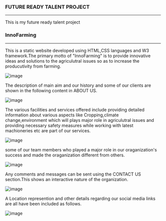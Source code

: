 <b><h3>FUTURE READY TALENT PROJECT</h3></b><hr>
This is my future ready talent project<br>

<b><h3>InnoFarming</h3></b><hr>
  This is a static website developed using HTML,CSS languages and W3 framework.The primary motto of "InnoFarming" is to provide innovative ideas and solutions to the agriculutral issues so as to increase the producutivity from farming.

![image](https://user-images.githubusercontent.com/109659790/183302410-324beb2f-8daf-487c-8faa-faefcd0ffb35.png)

The description of main aim and our history and some of our clients are shown in the following content in ABOUT US.

![image](https://user-images.githubusercontent.com/109659790/183303319-958020b4-e06d-4b1d-9c15-4d0b922022e1.png)

The various facilities and services offered include providing detailed information about various aspects like Cropping,climate change,environment which will plays major role in agriculutral issues and providing necessary safety measures while working with latest machioneries etc are part of our services.

![image](https://user-images.githubusercontent.com/109659790/183306565-da9ca57f-aa9e-4086-ade2-0b548abead5e.png)

some of our team members who played a major role in our oraganization's success and made the oraganization different from others.

![image](https://user-images.githubusercontent.com/109659790/183304191-694589b0-c116-4e64-87fd-b0ed329c5d3e.png)

Any comments and messages can be sent using the CONTACT US section.This shows an interactive nature of the organization.

![image](https://user-images.githubusercontent.com/109659790/183306618-357451e4-7a04-4e2f-97f3-980d1304d7e7.png)

A Location represention and other details regarding our social media links are all have been included as follows.

![image](https://user-images.githubusercontent.com/109659790/183304897-28d341c9-f943-41b4-9bb8-1b138f67df73.png)











